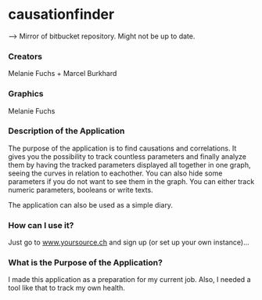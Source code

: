 # causationfinder
 --> Mirror of bitbucket repository. Might not be up to date.


### Creators
Melanie Fuchs + Marcel Burkhard


### Graphics
Melanie Fuchs


### Description of the Application
The purpose of the application is to find causations and correlations. It gives you the possibility to track
countless parameters and finally analyze them by having the tracked parameters displayed all together in one graph,
seeing the curves in relation to eachother. You can also hide some parameters if you do not want to see them in the graph.
You can either track numeric parameters, booleans or write texts.

The application can also be used as a simple diary.


### How can I use it?
Just go to www.yoursource.ch and sign up (or set up your own instance)...


### What is the Purpose of the Application?
I made this application as a preparation for my current job. Also, I needed a tool like that to track my own health.
